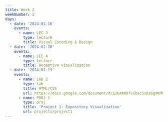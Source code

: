 ```yaml
---
title: Week 2
weekNumber: 2
days:
  - date: '2024-01-16'
    events:
      - name: LEC 3
        type: lecture
        title: Visual Encoding & Design
  - date: '2024-01-18'
    events:
      - name: LEC 4
        type: lecture
        title: Deceptive Visualization
  - date: '2024-01-19'
    events:
      - name: LAB 2
        type: lab
        title: HTML/CSS
        url: https://docs.google.com/document/d/1164A08fvIbzc5sRsSgXKMNkXq_aLh_uRYCemebGQeLM/edit?usp=sharing
      - name: PROJ 1
        type: proj
        title: 'Project 1: Expository Visualization'
        url: projects/project1
---
```

